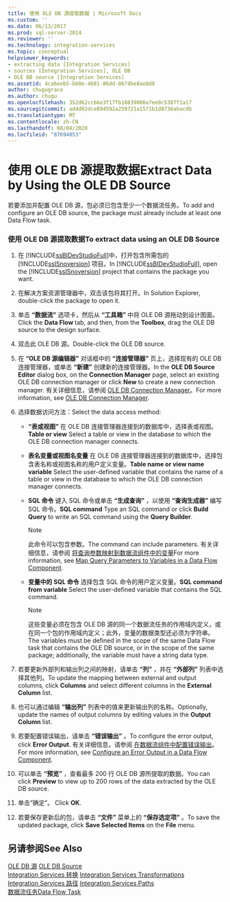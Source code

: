 ```yaml
---
title: 使用 OLE DB 源提取数据 | Microsoft Docs
ms.custom: ''
ms.date: 06/13/2017
ms.prod: sql-server-2014
ms.reviewer: ''
ms.technology: integration-services
ms.topic: conceptual
helpviewer_keywords:
- extracting data [Integration Services]
- sources [Integration Services], OLE DB
- OLE DB source [Integration Services]
ms.assetid: 4ca6eeb5-b60e-4b81-86dd-0674be8ae8d8
author: chugugrace
ms.author: chugu
ms.openlocfilehash: 352d62cc66e3f17fb10839086e7ee9c5307f1a17
ms.sourcegitcommit: ad4d92dce894592a259721a1571b1d8736abacdb
ms.translationtype: MT
ms.contentlocale: zh-CN
ms.lasthandoff: 08/04/2020
ms.locfileid: "87694053"
---
```

# <a name="extract-data-by-using-the-ole-db-source"></a><span data-ttu-id="cb239-102">使用 OLE DB 源提取数据</span><span class="sxs-lookup"><span data-stu-id="cb239-102">Extract Data by Using the OLE DB Source</span></span>
  <span data-ttu-id="cb239-103">若要添加并配置 OLE DB 源，包必须已包含至少一个数据流任务。</span><span class="sxs-lookup"><span data-stu-id="cb239-103">To add and configure an OLE DB source, the package must already include at least one Data Flow task.</span></span>  
  
### <a name="to-extract-data-using-an-ole-db-source"></a><span data-ttu-id="cb239-104">使用 OLE DB 源提取数据</span><span class="sxs-lookup"><span data-stu-id="cb239-104">To extract data using an OLE DB Source</span></span>  
  
1.  <span data-ttu-id="cb239-105">在 [!INCLUDE[ssBIDevStudioFull](../../includes/ssbidevstudiofull-md.md)]中，打开包含所需包的 [!INCLUDE[ssISnoversion](../../includes/ssisnoversion-md.md)] 项目。</span><span class="sxs-lookup"><span data-stu-id="cb239-105">In [!INCLUDE[ssBIDevStudioFull](../../includes/ssbidevstudiofull-md.md)], open the [!INCLUDE[ssISnoversion](../../includes/ssisnoversion-md.md)] project that contains the package you want.</span></span>  
  
2.  <span data-ttu-id="cb239-106">在解决方案资源管理器中，双击该包将其打开。</span><span class="sxs-lookup"><span data-stu-id="cb239-106">In Solution Explorer, double-click the package to open it.</span></span>  
  
3.  <span data-ttu-id="cb239-107">单击 **“数据流”** 选项卡，然后从 **“工具箱”** 中将 OLE DB 源拖动到设计图面。</span><span class="sxs-lookup"><span data-stu-id="cb239-107">Click the **Data Flow** tab, and then, from the **Toolbox**, drag the OLE DB source to the design surface.</span></span>  
  
4.  <span data-ttu-id="cb239-108">双击此 OLE DB 源。</span><span class="sxs-lookup"><span data-stu-id="cb239-108">Double-click the OLE DB source.</span></span>  
  
5.  <span data-ttu-id="cb239-109">在 **“OLE DB 源编辑器”** 对话框中的 **“连接管理器”** 页上，选择现有的 OLE DB 连接管理器，或单击 **“新建”** 创建新的连接管理器。</span><span class="sxs-lookup"><span data-stu-id="cb239-109">In the **OLE DB Source Editor** dialog box, on the **Connection Manager** page, select an existing OLE DB connection manager or click **New** to create a new connection manager.</span></span> <span data-ttu-id="cb239-110">有关详细信息，请参阅 [OLE DB Connection Manager](../connection-manager/ole-db-connection-manager.md)。</span><span class="sxs-lookup"><span data-stu-id="cb239-110">For more information, see [OLE DB Connection Manager](../connection-manager/ole-db-connection-manager.md).</span></span>  
  
6.  <span data-ttu-id="cb239-111">选择数据访问方法：</span><span class="sxs-lookup"><span data-stu-id="cb239-111">Select the data access method:</span></span>  
  
    -   <span data-ttu-id="cb239-112">**“表或视图”** 在 OLE DB 连接管理器连接到的数据库中，选择表或视图。</span><span class="sxs-lookup"><span data-stu-id="cb239-112">**Table or view** Select a table or view in the database to which the OLE DB connection manager connects.</span></span>  
  
    -   <span data-ttu-id="cb239-113">**表名变量或视图名变量** 在 OLE DB 连接管理器连接到的数据库中，选择包含表名称或视图名称的用户定义变量。</span><span class="sxs-lookup"><span data-stu-id="cb239-113">**Table name or view name variable** Select the user-defined variable that contains the name of a table or view in the database to which the OLE DB connection manager connects.</span></span>  
  
    -   <span data-ttu-id="cb239-114">**SQL 命令** 键入 SQL 命令或单击 **“生成查询”** ，以使用 **“查询生成器”** 编写 SQL 命令。</span><span class="sxs-lookup"><span data-stu-id="cb239-114">**SQL command** Type an SQL command or click **Build Query** to write an SQL command using the **Query Builder**.</span></span>  
  
        > [!NOTE]  
        >  <span data-ttu-id="cb239-115">此命令可以包含参数。</span><span class="sxs-lookup"><span data-stu-id="cb239-115">The command can include parameters.</span></span> <span data-ttu-id="cb239-116">有关详细信息，请参阅 [将查询参数映射到数据流组件中的变量](map-query-parameters-to-variables-in-a-data-flow-component.md)</span><span class="sxs-lookup"><span data-stu-id="cb239-116">For more information, see [Map Query Parameters to Variables in a Data Flow Component](map-query-parameters-to-variables-in-a-data-flow-component.md).</span></span>  
  
    -   <span data-ttu-id="cb239-117">**变量中的 SQL 命令** 选择包含 SQL 命令的用户定义变量。</span><span class="sxs-lookup"><span data-stu-id="cb239-117">**SQL command from variable** Select the user-defined variable that contains the SQL command.</span></span>  
  
        > [!NOTE]  
        >  <span data-ttu-id="cb239-118">这些变量必须在包含 OLE DB 源的同一个数据流任务的作用域内定义，或在同一个包的作用域内定义；此外，变量的数据类型还必须为字符串。</span><span class="sxs-lookup"><span data-stu-id="cb239-118">The variables must be defined in the scope of the same Data Flow task that contains the OLE DB source, or in the scope of the same package; additionally, the variable must have a string data type.</span></span>  
  
7.  <span data-ttu-id="cb239-119">若要更新外部列和输出列之间的映射，请单击 **“列”** ，并在 **“外部列”** 列表中选择其他列。</span><span class="sxs-lookup"><span data-stu-id="cb239-119">To update the mapping between external and output columns, click **Columns** and select different columns in the **External Column** list.</span></span>  
  
8.  <span data-ttu-id="cb239-120">也可以通过编辑 **“输出列”** 列表中的值来更新输出列的名称。</span><span class="sxs-lookup"><span data-stu-id="cb239-120">Optionally, update the names of output columns by editing values in the **Output Column** list.</span></span>  
  
9. <span data-ttu-id="cb239-121">若要配置错误输出，请单击 **“错误输出”** 。</span><span class="sxs-lookup"><span data-stu-id="cb239-121">To configure the error output, click **Error Output**.</span></span> <span data-ttu-id="cb239-122">有关详细信息，请参阅 [在数据流组件中配置错误输出](../configure-an-error-output-in-a-data-flow-component.md)。</span><span class="sxs-lookup"><span data-stu-id="cb239-122">For more information, see [Configure an Error Output in a Data Flow Component](../configure-an-error-output-in-a-data-flow-component.md).</span></span>  
  
10. <span data-ttu-id="cb239-123">可以单击 **“预览”** ，查看最多 200 行 OLE DB 源所提取的数据。</span><span class="sxs-lookup"><span data-stu-id="cb239-123">You can click **Preview** to view up to 200 rows of the data extracted by the OLE DB source.</span></span>  
  
11. <span data-ttu-id="cb239-124">单击“确定”。 </span><span class="sxs-lookup"><span data-stu-id="cb239-124">Click **OK**.</span></span>  
  
12. <span data-ttu-id="cb239-125">若要保存更新后的包，请单击 **“文件”** 菜单上的 **“保存选定项”** 。</span><span class="sxs-lookup"><span data-stu-id="cb239-125">To save the updated package, click **Save Selected Items** on the **File** menu.</span></span>  
  
## <a name="see-also"></a><span data-ttu-id="cb239-126">另请参阅</span><span class="sxs-lookup"><span data-stu-id="cb239-126">See Also</span></span>  
 <span data-ttu-id="cb239-127">[OLE DB 源](ole-db-source.md) </span><span class="sxs-lookup"><span data-stu-id="cb239-127">[OLE DB Source](ole-db-source.md) </span></span>  
 <span data-ttu-id="cb239-128">[Integration Services 转换](transformations/integration-services-transformations.md) </span><span class="sxs-lookup"><span data-stu-id="cb239-128">[Integration Services Transformations](transformations/integration-services-transformations.md) </span></span>  
 <span data-ttu-id="cb239-129">[Integration Services 路径](integration-services-paths.md) </span><span class="sxs-lookup"><span data-stu-id="cb239-129">[Integration Services Paths](integration-services-paths.md) </span></span>  
 [<span data-ttu-id="cb239-130">数据流任务</span><span class="sxs-lookup"><span data-stu-id="cb239-130">Data Flow Task</span></span>](../control-flow/data-flow-task.md)  
  
  
